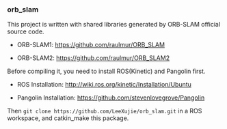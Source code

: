 ### orb_slam

This project is written with shared libraries generated by ORB-SLAM official source code.

 - ORB-SLAM1: https://github.com/raulmur/ORB_SLAM

 - ORB-SLAM2: https://github.com/raulmur/ORB_SLAM2

Before compiling it, you need to install ROS(Kinetic) and Pangolin first.

 - ROS Installation: http://wiki.ros.org/kinetic/Installation/Ubuntu

 - Pangolin Installation: https://github.com/stevenlovegrove/Pangolin

Then `git clone https://github.com/LeeXujie/orb_slam.git` in a ROS workspace, and catkin_make this package.
